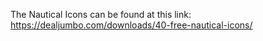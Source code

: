 The Nautical Icons can be found at this link: https://dealjumbo.com/downloads/40-free-nautical-icons/
